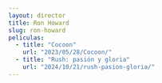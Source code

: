```yaml
---
layout: director
title: Ron Howard
slug: ron-howard
peliculas:
  - title: "Cocoon"
    url: "2023/05/28/Cocoon/"
  - title: "Rush: pasión y gloria"
    url: "2024/10/21/rush-pasion-gloria/"
---
```

